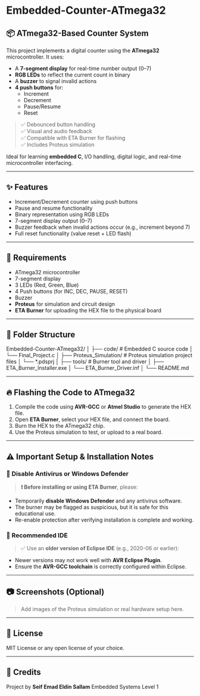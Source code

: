 # Embedded-Counter-ATmega32
## 📦 ATmega32-Based Counter System

This project implements a digital counter using the **ATmega32** microcontroller. It uses:
- A **7-segment display** for real-time number output (0–7)
- **RGB LEDs** to reflect the current count in binary
- A **buzzer** to signal invalid actions
- **4 push buttons** for:
  - Increment
  - Decrement
  - Pause/Resume
  - Reset

> ✅ Debounced button handling  
> ✅ Visual and audio feedback  
> ✅ Compatible with ETA Burner for flashing  
> ✅ Includes Proteus simulation  
>  
Ideal for learning **embedded C**, I/O handling, digital logic, and real-time microcontroller interfacing.

---

## ✨ Features

- Increment/Decrement counter using push buttons
- Pause and resume functionality
- Binary representation using RGB LEDs
- 7-segment display output (0–7)
- Buzzer feedback when invalid actions occur (e.g., increment beyond 7)
- Full reset functionality (value reset + LED flash)

---

## 🧰 Requirements

- ATmega32 microcontroller
- 7-segment display
- 3 LEDs (Red, Green, Blue)
- 4 Push buttons (for INC, DEC, PAUSE, RESET)
- Buzzer
- **Proteus** for simulation and circuit design
- **ETA Burner** for uploading the HEX file to the physical board

---
## 📁 Folder Structure
Embedded-Counter-ATmega32/
│
├── code/ # Embedded C source code
│ └── Final_Project.c
│
├── Proteus_Simulation/ # Proteus simulation project files
│ └── *.pdsprj
│
├── tools/ # Burner tool and driver
│ ├── ETA_Burner_Installer.exe
│ └── ETA_Burner_Driver.inf
│
└── README.md

---

## 🔥 Flashing the Code to ATmega32

1. Compile the code using **AVR-GCC** or **Atmel Studio** to generate the HEX file.
2. Open **ETA Burner**, select your HEX file, and connect the board.
3. Burn the HEX to the ATmega32 chip.
4. Use the Proteus simulation to test, or upload to a real board.

---

## ⚠️ Important Setup & Installation Notes

### 🔐 Disable Antivirus or Windows Defender
> **❗ Before installing or using ETA Burner**, please:
- Temporarily **disable Windows Defender** and any antivirus software.
- The burner may be flagged as suspicious, but it is safe for this educational use.
- Re-enable protection after verifying installation is complete and working.

### 🧰 Recommended IDE
> ✅ Use an **older version of Eclipse IDE** (e.g., 2020-06 or earlier):
- Newer versions may not work well with **AVR Eclipse Plugin**.
- Ensure the **AVR-GCC toolchain** is correctly configured within Eclipse.

---

## 📷 Screenshots (Optional)

> Add images of the Proteus simulation or real hardware setup here.

---

## 📜 License

MIT License or any open license of your choice.

---

## 🙌 Credits

Project by **Seif Emad Eldin Sallam** 
Embedded Systems Level 1
